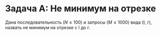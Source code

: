 # Задача А: Не минимум на отрезке

Дана последовательность $(N \leq 100)$ и запросы $(M \leq  1000)$
вида (I, г), назвать не минимум на отрезке с I до г.

